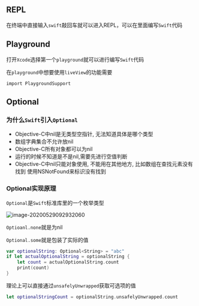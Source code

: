 ## REPL

在终端中直接输入`swift`敲回车就可以进入REPL，可以在里面编写`Swift`代码

## Playground

打开`Xcode`选择第一个`playground`就可以进行编写`Swift`代码

在`playground`中想要使用`liveView`的功能需要

```
import PlaygroundSupport
```

## Optional

### 为什么`Swift`引入`Optional`

* Objective-C中nil是无类型空指针, 无法知道具体是哪个类型
* 数组字典集合不允许放nil
* Objective-C所有对象都可以为nil
* 运行的时候不知道是不是nil,需要先进行空值判断
* Objective-C中nil只能对象使用, 不能用在其他地方, 比如数组在查找元素没有找到 使用NSNotFound来标识没有找到

### Optional实现原理

`Optional`是`Swift`标准库里的一个枚举类型

![image-20200529092932060](https://cdn.jsdelivr.net/gh/ZpFate/ImageService@master/uPic/img_2020_05_29_09_29_32.png)

`Optioanl.none`就是为nil

`Optional.some`就是包装了实际的值

```swift
var optionalString: Optional<String> = "abc"
if let actualOptionalString = optionalString {
    let count = actualOptionalString.count
    print(count)
}
```

理论上可以直接通过`unsafelyUnwrapped`获取可选项的值

```swift
let optionalStringCount = optionalString.unsafelyUnwrapped.count
```


